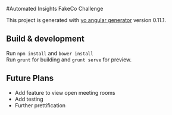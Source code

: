 #Automated Insights FakeCo Challenge   

This project is generated with [yo angular generator](https://github.com/yeoman/generator-angular)
version 0.11.1.

## Build & development
Run `npm install` and `bower install`   
Run `grunt` for building and `grunt serve` for preview.

## Future Plans
* Add feature to view open meeting rooms
* Add testing
* Further prettification
